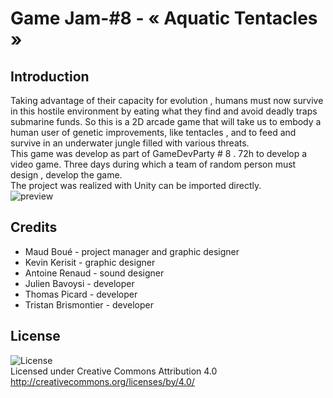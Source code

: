 # Game Jam-#8 - « Aquatic Tentacles »
## Introduction

Taking advantage of their capacity for evolution , humans must now survive in this hostile environment by eating what they find and avoid deadly traps submarine funds. So this is a 2D arcade game that will take us to embody a human user of genetic improvements, like tentacles , and to feed and survive in an underwater jungle filled with various threats.<br />
This game was develop as part of GameDevParty # 8 . 72h to develop a video game. Three days during which a team of random person must design , develop the game.<br />
The project was realized with Unity can be imported directly.<br />
![preview](https://github.com/TristanBrismontier/TristanBrismontier.github.io/blob/master/images/aqua.png)

Credits
---------

* Maud Boué - project manager and graphic designer
* Kevin Kerisit - graphic designer
* Antoine Renaud - sound designer
* Julien Bavoysi - developer
* Thomas Picard - developer
* Tristan Brismontier - developer

License
---------
![License](https://i.creativecommons.org/l/by/4.0/88x31.png)<br />
Licensed under Creative Commons Attribution 4.0<br />
http://creativecommons.org/licenses/by/4.0/<br />

